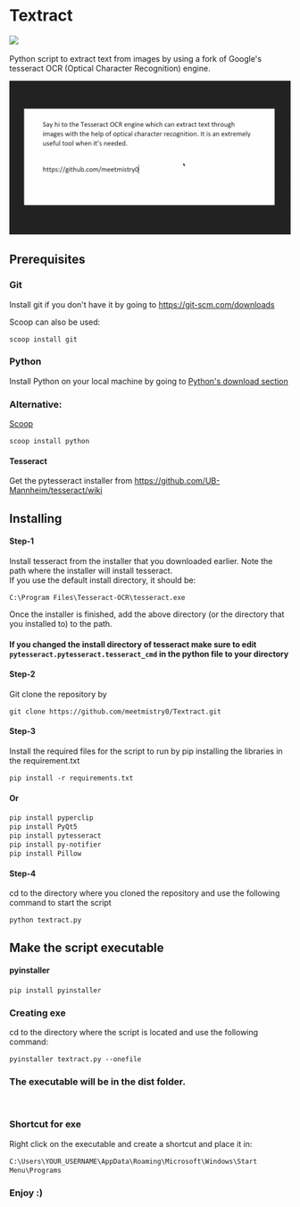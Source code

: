 # Textract

![](https://img.shields.io/badge/Code-Python-informational?style=flat&logo=python&color=3776AB)

Python script to extract text from images by using a fork of Google's tesseract OCR (Optical Character Recognition) engine.

![](textract_demo.gif)

## Prerequisites

### Git

Install git if you don't have it by going to https://git-scm.com/downloads
<br />

Scoop can also be used:

```
scoop install git
```

### Python

Install Python on your local machine by going to [Python's download section](https://www.python.org/downloads/)

### Alternative:

[Scoop](https://scoop.sh/)

```
scoop install python
```

#### Tesseract

Get the pytesseract installer from https://github.com/UB-Mannheim/tesseract/wiki

## Installing

#### Step-1

Install tesseract from the installer that you downloaded earlier. Note the path where the installer will install tesseract.<br />
If you use the default install directory, it should be:

```
C:\Program Files\Tesseract-OCR\tesseract.exe
```

Once the installer is finished, add the above directory (or the directory that you installed to) to the path.

#### If you changed the install directory of tesseract make sure to edit `pytesseract.pytesseract.tesseract_cmd` in the python file to your directory

#### Step-2

Git clone the repository by

```
git clone https://github.com/meetmistry0/Textract.git
```

#### Step-3

Install the required files for the script to run by pip installing the libraries in the requirement.txt
```
pip install -r requirements.txt
```

#### Or

```
pip install pyperclip
pip install PyQt5
pip install pytesseract
pip install py-notifier
pip install Pillow
```

#### Step-4

cd to the directory where you cloned the repository and use the following command to start the script

```
python textract.py
```

## Make the script executable

#### pyinstaller

```
pip install pyinstaller
```

### Creating exe

cd to the directory where the script is located and use the following command:

```
pyinstaller textract.py --onefile
```

### The executable will be in the dist folder.

<br />

### Shortcut for exe

Right click on the executable and create a shortcut and place it in:

```
C:\Users\YOUR_USERNAME\AppData\Roaming\Microsoft\Windows\Start Menu\Programs
```

### Enjoy :)
